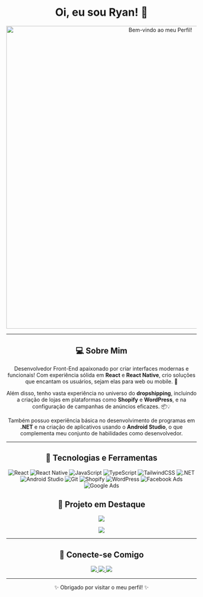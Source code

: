 <h1 align="center">Oi, eu sou Ryan! 👋</h1>

<p align="center">
  <img src="https://github.com/Tyjayyy/Tyjayyy/main/banner.gif" alt="Bem-vindo ao meu Perfil!" width="800px" />
</p>

---

<h2 align="center">💻 Sobre Mim</h2>

<p align="center">
  Desenvolvedor Front-End apaixonado por criar interfaces modernas e funcionais! Com experiência sólida em <strong>React</strong> e <strong>React Native</strong>, crio soluções que encantam os usuários, sejam elas para web ou mobile. 🚀
</p>

<p align="center">
  Além disso, tenho vasta experiência no universo do <strong>dropshipping</strong>, incluindo a criação de lojas em plataformas como <strong>Shopify</strong> e <strong>WordPress</strong>, e na configuração de campanhas de anúncios eficazes. 📦💡
</p>

<p align="center">
  Também possuo experiência básica no desenvolvimento de programas em <strong>.NET</strong> e na criação de aplicativos usando o <strong>Android Studio</strong>, o que complementa meu conjunto de habilidades como desenvolvedor.
</p>

---

<h2 align="center">🚀 Tecnologias e Ferramentas</h2>

<p align="center">
  <img src="https://img.shields.io/badge/React-61DAFB?style=for-the-badge&logo=react&logoColor=white" alt="React">
  <img src="https://img.shields.io/badge/React_Native-20232A?style=for-the-badge&logo=react&logoColor=61DAFB" alt="React Native">
  <img src="https://img.shields.io/badge/JavaScript-F7DF1E?style=for-the-badge&logo=javascript&logoColor=black" alt="JavaScript">
  <img src="https://img.shields.io/badge/TypeScript-3178C6?style=for-the-badge&logo=typescript&logoColor=white" alt="TypeScript">
  <img src="https://img.shields.io/badge/TailwindCSS-38B2AC?style=for-the-badge&logo=tailwindcss&logoColor=white" alt="TailwindCSS">
  <img src="https://img.shields.io/badge/.NET-512BD4?style=for-the-badge&logo=dotnet&logoColor=white" alt=".NET">
  <img src="https://img.shields.io/badge/Android_Studio-3DDC84?style=for-the-badge&logo=android-studio&logoColor=white" alt="Android Studio">
  <img src="https://img.shields.io/badge/Git-F05032?style=for-the-badge&logo=git&logoColor=white" alt="Git">
  <img src="https://img.shields.io/badge/Shopify-7AB55C?style=for-the-badge&logo=shopify&logoColor=white" alt="Shopify">
  <img src="https://img.shields.io/badge/WordPress-21759B?style=for-the-badge&logo=wordpress&logoColor=white" alt="WordPress">
  <img src="https://img.shields.io/badge/Facebook_Ads-4267B2?style=for-the-badge&logo=facebook&logoColor=white" alt="Facebook Ads">
  <img src="https://img.shields.io/badge/Google_Ads-4285F4?style=for-the-badge&logo=googleads&logoColor=white" alt="Google Ads">
</p>

<h2 align="center">📱 Projeto em Destaque</h2>

<p align="center">
  <a href="https://github.com/Hugov70/TrainingLog" target="_blank">
    <img src="https://img.shields.io/badge/-Training_Log-61DAFB?style=for-the-badge&logo=react&logoColor=black">
  </a>
</p>

<p align="center">
  <a href="https://traininglog.com.br" target="_blank">
    <img src="https://img.shields.io/badge/-traininglog.com.br-FF5733?style=for-the-badge&logo=internet-explorer&logoColor=white">
  </a>
</p>

---

<h2 align="center">🌟 Conecte-se Comigo</h2>

<p align="center">
  <a href="https://www.linkedin.com/in/ryan-nascimento-00682b187/" target="_blank">
    <img src="https://img.shields.io/badge/-LinkedIn-0077B5?style=for-the-badge&logo=linkedin&logoColor=white">
  </a>
  <a href="mailto:ryanrocha784@gmail.com" target="_blank">
    <img src="https://img.shields.io/badge/-Email-D14836?style=for-the-badge&logo=gmail&logoColor=white">
  </a>
  <a href="https://github.com/Tyjayyy" target="_blank">
    <img src="https://img.shields.io/badge/-GitHub-181717?style=for-the-badge&logo=github&logoColor=white">
  </a>
</p>

---

<p align="center">✨ Obrigado por visitar o meu perfil! ✨</p>

<style>
  @keyframes gradientAnimation {
    0% { background-position: 0% 50%; }
    50% { background-position: 100% 50%; }
    100% { background-position: 0% 50%; }
  }
</style>
